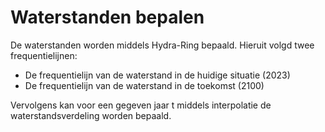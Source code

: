 # Waterstanden bepalen

De waterstanden worden middels Hydra-Ring bepaald. Hieruit volgd twee frequentielijnen: 
- De frequentielijn van de waterstand in de huidige situatie (2023)
- De frequentielijn van de waterstand in de toekomst (2100)

Vervolgens kan voor een gegeven jaar t middels interpolatie de waterstandsverdeling worden bepaald.
